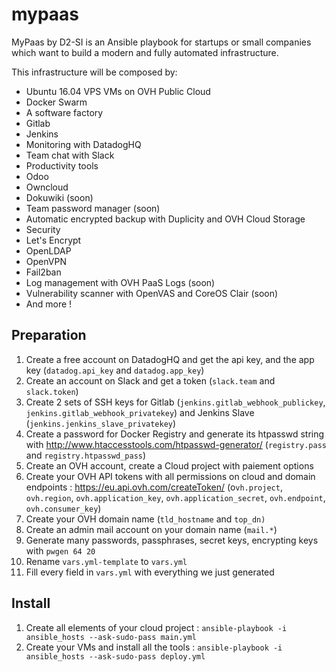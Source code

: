 # mypaas
MyPaas by D2-SI is an Ansible playbook for startups or small companies which want to build a modern and fully automated infrastructure.

This infrastructure will be composed by:
 - Ubuntu 16.04 VPS VMs on OVH Public Cloud
 - Docker Swarm
 - A software factory
  - Gitlab
  - Jenkins
 - Monitoring with DatadogHQ
 - Team chat with Slack
 - Productivity tools 
  - Odoo
  - Owncloud
  - Dokuwiki (soon)
  - Team password manager (soon)
 - Automatic encrypted backup with Duplicity and OVH Cloud Storage
 - Security
  - Let's Encrypt
  - OpenLDAP
  - OpenVPN
  - Fail2ban
  - Log management with OVH PaaS Logs (soon)
  - Vulnerability scanner with OpenVAS and CoreOS Clair (soon)
 - And more !
 
## Preparation

 1. Create a free account on DatadogHQ and get the api key, and the app key (`datadog.api_key` and `datadog.app_key`)
 2. Create an account on Slack and get a token (`slack.team` and `slack.token`)
 3. Create 2 sets of SSH keys for Gitlab (`jenkins.gitlab_webhook_publickey`, `jenkins.gitlab_webhook_privatekey`) and Jenkins Slave (`jenkins.jenkins_slave_privatekey`)
 4. Create a password for Docker Registry and generate its htpasswd string with http://www.htaccesstools.com/htpasswd-generator/ (`registry.pass` and `registry.htpasswd_pass`)
 5. Create an OVH account, create a Cloud project with paiement options
 6. Create your OVH API tokens with all permissions on cloud and domain endpoints : https://eu.api.ovh.com/createToken/ (o`vh.project`, `ovh.region`, `ovh.application_key`, `ovh.application_secret`, `ovh.endpoint`, `ovh.consumer_key`)
 7. Create your OVH domain name (`tld_hostname` and `top_dn)`
 8. Create an admin mail account on your domain name (`mail.*`)
 9. Generate many passwords, passphrases, secret keys, encrypting keys with `pwgen 64 20`
 10. Rename `vars.yml-template` to `vars.yml`
 11. Fill every field in `vars.yml` with everything we just generated
 
## Install
 
 1. Create all elements of your cloud project : `ansible-playbook -i ansible_hosts --ask-sudo-pass main.yml`
 2. Create your VMs and install all the tools : `ansible-playbook -i ansible_hosts --ask-sudo-pass deploy.yml`
  

